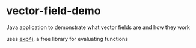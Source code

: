 # vector-field-demo
Java application to demonstrate what vector fields are and how they work

uses [exp4j](http://projects.congrace.de/exp4j/download.html), a free library for evaluating functions
